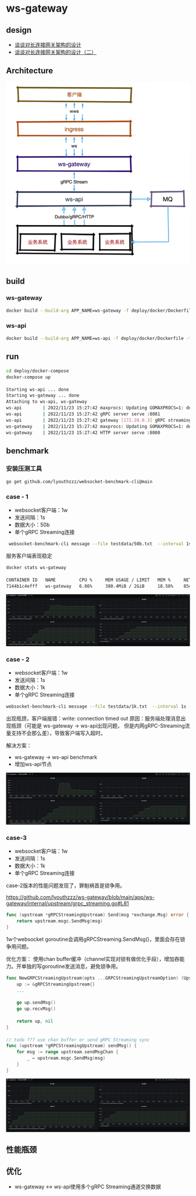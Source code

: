 # ws-gateway

## design
- [谈谈对长连接网关架构的设计](https://younman.com/2022/11/10/%E8%B0%88%E8%B0%88%E5%AF%B9%E9%95%BF%E8%BF%9E%E6%8E%A5%E7%BD%91%E5%85%B3%E6%9E%B6%E6%9E%84%E7%9A%84%E8%AE%BE%E8%AE%A1/)
- [谈谈对长连接网关架构的设计（二）](https://younman.com/2022/11/24/%E8%B0%88%E8%B0%88%E5%AF%B9%E9%95%BF%E8%BF%9E%E6%8E%A5%E7%BD%91%E5%85%B3%E6%9E%B6%E6%9E%84%E7%9A%84%E8%AE%BE%E8%AE%A1%EF%BC%88%E4%BA%8C%EF%BC%89/)

## Architecture

![架构图.png](docs/architecture.png)

## build

### ws-gateway

```bash
docker build --build-arg APP_NAME=ws-gateway -f deploy/docker/Dockerfile -t ws-gateway .
```

### ws-api

```bash
docker build --build-arg APP_NAME=ws-api -f deploy/docker/Dockerfile -t ws-api .
```

## run

```bash
cd deploy/docker-compose
docker-compose up

Starting ws-api ... done
Starting ws-gateway ... done
Attaching to ws-api, ws-gateway
ws-api        | 2022/11/23 15:27:42 maxprocs: Updating GOMAXPROCS=1: determined from CPU quota
ws-api        | 2022/11/23 15:27:42 gRPC server serve :8081
ws-api        | 2022/11/23 15:27:42 gateway [172.20.0.3] gRPC streaming connect
ws-gateway    | 2022/11/23 15:27:42 maxprocs: Updating GOMAXPROCS=1: determined from CPU quota
ws-gateway    | 2022/11/23 15:27:42 HTTP server serve :8080

```

## benchmark
### 安装压测工具
```bash
go get github.com/lyouthzzz/websocket-benchmark-cli@main
```

### case - 1

- websocket客户端：1w
- 发送间隔：1s
- 数据大小：50b
- 单个gRPC Streaming连接

```bash
 websocket-benchmark-cli message --file testdata/50b.txt  --interval 1s --times 10000 --user 10000 --host 127.0.0.1:8080 --path /gateway/ws
```

服务客户端表现稳定

```bash
docker stats ws-gateway

CONTAINER ID   NAME         CPU %     MEM USAGE / LIMIT   MEM %     NET I/O         BLOCK I/O   PIDS
7144b1c4efff   ws-gateway   6.86%     380.4MiB / 2GiB     18.58%    854MB / 593MB   0B / 0B     6
```

![统计图.png](docs/benchmark-50b.png)

### case - 2

- websocket客户端：1w
- 发送间隔：1s
- 数据大小：1k
- 单个gRPC Streaming连接

```bash
websocket-benchmark-cli message --file testdata/1k.txt  --interval 1s --times 10000 --user 10000 --host 127.0.0.1:8080 --path /gateway/ws
```

出现瓶颈，客户端报错：write: connection timed out 原因：服务端处理消息出现瓶颈（可能是 ws-gateway -> ws-api出现问题，
但是内网gRPC-Streaming流量支持不会那么差），导致客户端写入超时。

解决方案：

- ws-gateway -> ws-api benchmark
- 增加ws-api节点

![统计图.png](docs/benchmark-1k.png)

### case-3
- websocket客户端：1w
- 发送间隔：1s
- 数据大小：1k
- 单个gRPC Streaming连接

case-2版本的性能问题发现了，罪魁祸首是锁争用。

https://github.com/lyouthzzz/ws-gateway/blob/main/app/ws-gateway/internal/upstream/grpc_streaming.go#L81

```go
func (upstream *gRPCStreamingUpstream) Send(msg *exchange.Msg) error {
	return upstream.msgc.SendMsg(msg)
}
```

1w个websocket goroutine会调用gRPCStreaming.SendMsg()，里面会存在锁争用问题。

优化方案：
使用chan buffer缓冲（channel实现对锁有做优化手段），增加吞能力。开单独的写goroutine发送消息，避免锁争用。

```go
func NewGRPCStreamingUpstream(opts ...GRPCStreamingUpstreamOption) (Upstream, error) {
    up := &gRPCStreamingUpstream{}
    ...
	
    go up.sendMsg()
    go up.recvMsg()

    return up, nil
}

// todo ??? use chan buffer or send gRPC Streaming sync
func (upstream *gRPCStreamingUpstream) sendMsg() {
	for msg := range upstream.sendMsgChan {
		_ = upstream.msgc.SendMsg(msg)
	}
}
```

![统计图.png](docs/benchmark-1k-2.png)


## 性能瓶颈

## 优化
- ws-gateway <-> ws-api使用多个gRPC Streaming通道交换数据
